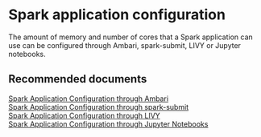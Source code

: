 <properties
    pageTitle="Spark application configuration"
    description="Spark application configuration"
    service="microsoft.hdinsight"
    resource="clusters"
    authors="bharathsreenivas"
    authorAlias="v-anukar"
    displayOrder=""
    selfHelpType="generic"
    supportTopicIds="32629133"
    resourceTags=""
    productPesIds="15078"
    cloudEnvironments="public, MoonCake"
/>

# Spark application configuration

The amount of memory and number of cores that a Spark application can use can be configured through Ambari, spark-submit, LIVY or Jupyter notebooks.

## **Recommended documents**
[Spark Application Configuration through Ambari](https://hdinsight.github.io/spark/spark-application-configuration-through-ambari.html)<br>
[Spark Application Configuration through spark-submit](https://hdinsight.github.io/spark/spark-application-configuration-through-spark-submit.html)<br>
[Spark Application Configuration through LIVY](https://hdinsight.github.io/spark/spark-application-configuration-through-livy.html)<br>
[Spark Application Configuration through Jupyter Notebooks](https://hdinsight.github.io/spark/spark-application-configuration-through-jupyter.html)<br>
